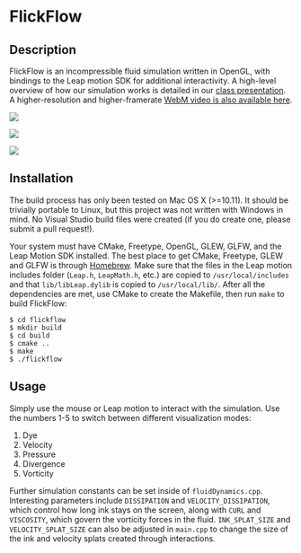 # FlickFlow

## Description

FlickFlow is an incompressible fluid simulation written in OpenGL, with bindings to the Leap motion SDK for additional interactivity. A high-level overview of how our simulation works is detailed in our [class presentation](https://docs.google.com/presentation/d/1Ha1kNUi-22188_0rZ7o7jt-xS9Eb8eh20hNoLjJnnEQ/edit?usp=sharing). A higher-resolution and higher-framerate [WebM video is also available here](https://fat.gfycat.com/CoordinatedCloudyCheetah.webm).

![](https://cloud.githubusercontent.com/assets/4731228/15039261/6f7eba3e-1260-11e6-87ec-3ed430fe0429.gif)

![](https://cloud.githubusercontent.com/assets/4731228/15039340/2293f864-1261-11e6-8671-ae9d9b5f27eb.gif)

![](https://cloud.githubusercontent.com/assets/4731228/15039525/a11b4de4-1262-11e6-999a-e0ea80bec301.gif)

## Installation

The build process has only been tested on Mac OS X (>=10.11). It should be trivially portable to Linux, but this project was not written with Windows in mind. No Visual Studio build files were created (if you do create one, please submit a pull request!).

Your system must have CMake, Freetype, OpenGL, GLEW, GLFW, and the Leap Motion SDK installed. The best place to get CMake, Freetype, GLEW and GLFW is through [Homebrew](http://brew.sh/). Make sure that the files in the Leap motion includes folder (`Leap.h`, `LeapMath.h`, etc.) are copied to `/usr/local/includes` and that `lib/libLeap.dylib` is copied to `/usr/local/lib/`. After all the dependencies are met, use CMake to create the Makefile, then run `make` to build FlickFlow:

```
$ cd flickflow
$ mkdir build
$ cd build
$ cmake ..
$ make
$ ./flickflow
```

## Usage

Simply use the mouse or Leap motion to interact with the simulation. Use the numbers 1-5 to switch between different visualization modes:

1. Dye
2. Velocity
3. Pressure
4. Divergence
5. Vorticity

Further simulation constants can be set inside of `fluidDynamics.cpp`. Interesting parameters include `DISSIPATION` and `VELOCITY_DISSIPATION`, which control how long ink stays on the screen, along with `CURL` and `VISCOSITY`, which govern the vorticity forces in the fluid. `INK_SPLAT_SIZE` and `VELOCITY_SPLAT_SIZE` can also be adjusted in `main.cpp` to change the size of the ink and velocity splats created through interactions.
